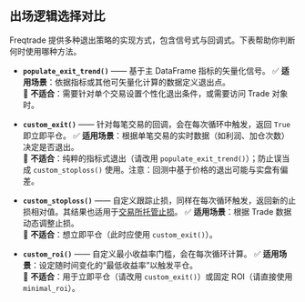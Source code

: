## 出场逻辑选择对比

Freqtrade 提供多种退出策略的实现方式，包含信号式与回调式。下表帮助你判断何时使用哪种方法。

* **`populate_exit_trend()`** —— 基于主 DataFrame 指标的矢量化信号。
  ✅ **适用场景**：依据指标或其他可矢量化计算的数据定义退出点。  
  🚫 **不适合**：需要针对单个交易设置个性化退出条件，或需要访问 Trade 对象时。

* **`custom_exit()`** —— 针对每笔交易的回调，会在每次循环中触发，返回 `True` 即立即平仓。
  ✅ **适用场景**：根据单笔交易的实时数据（如利润、加仓次数）决定是否退出。  
  🚫 **不适合**：纯粹的指标式退出（请改用 `populate_exit_trend()`）；防止误当成 `custom_stoploss()` 使用。注意：回测中基于价格的退出可能与实盘有偏差。

* **`custom_stoploss()`** —— 自定义跟踪止损，同样在每次循环触发，返回新的止损相对值。其结果也适用于[交易所托管止损](stoploss.md#stop-loss-on-exchangefreqtrade)。
  ✅ **适用场景**：根据 Trade 数据动态调整止损。  
  🚫 **不适合**：想立即平仓（此时应使用 `custom_exit()`）。

* **`custom_roi()`** —— 自定义最小收益率门槛，会在每次循环计算。
  ✅ **适用场景**：设定随时间变化的“最低收益率”以触发平仓。  
  🚫 **不适合**：用于立即平仓（请改用 `custom_exit()`）或固定 ROI（请直接使用 `minimal_roi`）。
